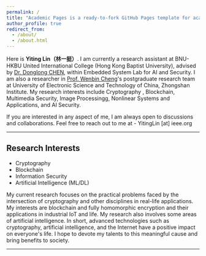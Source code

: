 ```yaml
---
permalink: /
title: "Academic Pages is a ready-to-fork GitHub Pages template for academic personal websites"
author_profile: true
redirect_from: 
  - /about/
  - /about.html
---
```


Here is **Yiting Lin（林一挺）**.
I am currently a research assistant at BNU-HKBU United International College (Hong Kong Baptist University), advised by [Dr. Donglong CHEN](https://staff.uic.edu.cn/donglongchen/en), within Embedded System Lab for AI and Security. I am also a researcher in [Prof. Wenbin Cheng](https://jsjxy.zsc.edu.cn/szdw/szdwzg/1dje8dg8bfln5.shtml)'s postgraduate research team at University of Electronic Science and Technology of China, Zhongshan Institute. My research interests include Cryptography , Blockchain, Multimedia Security, Image Processingg, Nonlinear Systems and Applications, and AI Security.

If you are interested in any aspect of me, I am always open to discussions and collaborations. Feel free to reach out to me at - YitingLin [at] ieee.org

---

## Research Interests

- Cryptography
- Blockchain
- Information Security
- Artificial Intelligence (ML/DL)

My current research focuses on the practical problems faced by the intersection of cryptography and other disciplines in real-life applications. My interests are blockchain and fully homomorphic encryption and their applications in industrial IoT and life. My research also involves some areas of artificial intelligence. In short, advanced technologies such as cryptography, artificial intelligence, and the Internet have a positive impact on everyone's life. I hope to devote my talents to this meaningful cause and bring benefits to society.

---